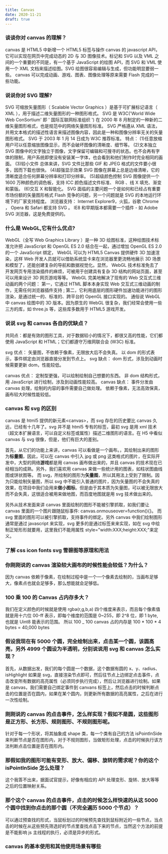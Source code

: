```yaml
---
title: Canvas
date: 2020-11-21
draft: true
---
```


### 谈谈你对 canvas 的理解？

canvas 是 HTML5 中新增一个 HTML5 标签与操作 canvas 的 javascript API，它可以实现在网页中完成动态的 2D 与 3D 图像技术。标记和 SVG 以及 VML 之间的一个重要的不同是，有一个基于 JavaScript 的绘图 API，而 SVG 和 VML 使用一个 XML 文档来描述绘图。SVG 绘图很容易编辑与生成，但功能明显要弱一些。 canvas 可以完成动画、游戏、图表、图像处理等原来需要 Flash 完成的一些功能。

### 说说你对 SVG 理解?

SVG 可缩放矢量图形（ Scalable Vector Graphics ）是基于可扩展标记语言（ XML ），用于描述二维矢量图形的一种图形格式。 SVG 是 W3C('World Wide Web ConSortium' 即 ' 国际互联网标准组织 ') 在 2000 年 8 月制定的一种新的二维矢量图形格式，也是规范中的网络矢量图形标准。 SVG 严格遵从 XML 语法，并用文本格式的描述性语言来描述图像内容，因此是一种和图像分辨率无关的矢量图形格式。 SVG 于 2003 年 1 月 14 日成为 W3C 推荐标准。
特点：
(1)任意放缩
用户可以任意缩放图像显示，而不会破坏图像的清晰度、细节等。
(2)文本独立
SVG 图像中的文字独立于图像，文字保留可编辑和可搜寻的状态。也不会再有字体的限制，用户系统即使没有安装某一字体，也会看到和他们制作时完全相同的画面。
(3)较小文件
总体来讲，SVG 文件比那些 GIF 和 JPEG 格式的文件要小很多，因而下载也很快。
(4)超强显示效果
SVG 图像在屏幕上总是边缘清晰，它的清晰度适合任何屏幕分辨率和打印分辨率。
(5)超级颜色控制
SVG 图像提供一个 1600 万种颜色的调色板，支持 ICC 颜色描述文件标准、 RGB 、线 X 填充、渐变和蒙版。
(6)交互 X 和智能化。 SVG 面临的主要问题一个是如何和已经占有重要市场份额的矢量图形格式 Flash 竞争的问题，另一个问题就是 SVG 的本地运行环境下的厂家支持程度。
浏览器支持：
Internet Explorer9，火狐，谷歌 Chrome ， Opera 和 Safari 都支持 SVG 。
IE8 和早期版本都需要一个插件 - 如 Adobe SVG 浏览器，这是免费提供的。

### 什么是 WebGL,它有什么优点?

WebGL（全写 Web Graphics Library ）是一种 3D 绘图标准，这种绘图技术标准允许把 JavaScript 和 OpenGL ES 2.0 结合在一起，通过增加 OpenGL ES 2.0 的一个 JavaScript 绑定， WebGL 可以为 HTML5 Canvas 提供硬件 3D 加速渲染，这样 Web 开发人员就可以借助系统显卡来在浏览器里更流畅地展示 3D 场景和模型了，还能创建复杂的导航和数据视觉化。显然， WebGL 技术标准免去了开发网页专用渲染插件的麻烦，可被用于创建具有复杂 3D 结构的网站页面，甚至可以用来设计 3D 网页游戏等等。
WebGL 完美地解决了现有的 Web 交互式三维动画的两个问题：
第一，它通过 HTML 脚本本身实现 Web 交互式三维动画的制作，无需任何浏览器插件支持 ;
第二，它利用底层的图形硬件加速功能进行的图形渲染，是通过统一的、标准的、跨平台的 OpenGL 接口实现的。
通俗说 WebGL 中 canvas 绘图中的 3D 版本。因为原生的 WebGL 很复杂，我们经常会使用一些三方的库，如 three.js 等，这些库多数用于 HTML5 游戏开发。

### 说说 svg 和 canvas 各自的优缺点？

共同点：都是有效的图形工具，对于数据较小的情况下，都很又高的性能，它们都使用 JavaScript 和 HTML；它们都遵守万维网联合会 (W3C) 标准。

svg 优点：
矢量图，不依赖于像素，无限放大后不会失真。
以 dom 的形式表示，事件绑定由浏览器直接分发到节点上。
svg 缺点：
dom 形式，涉及到动画时候需要更新 dom，性能较低。

canvas 优点：
定制型更强，可以绘制绘制自己想要的东西。
非 dom 结构形式，用 JavaScript 进行绘制，涉及到动画性能较高。
canvas 缺点：
事件分发由 canvas 处理，绘制的内容的事件需要自己做处理。
依赖于像素，无法高效保真，画布较大时候性能较低。

### canvas 和 svg 的区别

canvas 是 html5 提供的新元素<canvas\>，而 svg 存在的历史要比 canvas 久远，已经有十几年了。svg 并不是 html5 专有的标签，最初 svg 是用 xml 技术（超文本扩展语言，可以自定义标签或属性）描述二维图形的语言。在 H5 中看似 canvas 与 svg 很像，但是，他们有巨大的差别。

首先，从它们的功能上来讲，canvas 可以看做是一个画布。，其绘制出来的图形为**标量图**，因此，可以在 canvas 中引入 jpg 或 png 这类格式的图片，在实际开发中，大型的网络**游戏**都是用 canvas 画布做出来的，并且 canvas 的技术现在已经相当的成熟。另外，我们喜欢用 canvas 来做一些统计用的图表，如柱状图曲线图或饼状图等。
而 svg，所绘制的图形为**矢量图**，所以其用法上受到了限制。因为只能绘制矢量图，所以 svg 中不能引入普通的图片，因为矢量图的不会失真的效果，在项目中我们会用来**做小图标**。但是由于其本质为矢量图，可以被无限放大而不会失真，这很适合被用来做地图，而百度地图就是用 svg 技术做出来的。

另外从技术发面来讲 canvas 里面绘制的图形不能被引擎抓取，如我们要让 canvas 里面的一个图片跟随鼠标事件: canvas.onmouseover=function(){}。
而 svg 里面的图形可以被引擎抓取，支持事件的绑定。另外 canvas 中我们绘制图形通常是通过 javascript 来实现，svg 更多的是通过标签来来实现，如在 svg 中绘制正矩形形就要用<rect>，这里我们不能用属性 style="width:XXX;height:XXX;"来定义。

### 了解 css icon fonts svg 雪碧图等原理和用法

### 你刚刚说的 canvas 渲染较大画布的时候性能会较低？为什么？

因为 canvas 依赖于像素，在绘制过程中是一个一个像素去绘制的，当画布足够大，像素点也就会足够多，那么想能就会足够低。

### 100 乘 100 的 Canvas 占内存多大？

我们在定义颜色的时候就是使用 rgba(r,g,b,a) 四个维度来表示，而且每个像素值就是用十六位 00-ff 表示，即每个维度的范围是 0~255，即 2^8 位，即 1 byte, 也就是 Uint8 能表示的范围。
所以 100 \_ 100 canvas 占的内存是 100 \* 100 \* 4 bytes = 40,000 bytes

### 假设我现在有 5000 个圆，完全绘制出来，点击某一个圆，该圆高亮，另外 4999 个圆设为半透明，分别说说用 svg 和 canvas 怎么实现？

首先，从数据出发，我们的每个圆是一个数据，这个数据有圆的 x、y、radius、isHighlight 如果是 svg，直接渲染节点即可，然后往节点上边绑定点击事件，点击改变所有数据的高亮属性（必须同步执行完成），然后让浏览器进行绘制。如果是 canvas，我们需要自己绑定事件到 canvans 标签上，然后点击的时候判断点击的位置是否在圆内，如果在某个圆内，则更新所有数据的高亮属性，之后在进行一次性绘制。

### 刚刚说的 canvas 的点击事件，怎么样实现？假如不是圆，这些图形是正方形、长方形、规则图形、不规则图形呢。

针对于每一个形状，将其抽象成 shape 类，每一个类有自己的方法 isPointInSide 来判断节点是否在图形内，对于不规则图形，当做矩形处理，点击的时候执行该方法判断点击位置是否在图形内。

### 那假如我的图形可能有变形、放大、偏移、旋转的需求呢？你的这个 isPointInSide 怎么处理？

这个我答不出来，据面试官提示，好像有相应的 API 处理变形、旋转、放大等等之后的位置映射关系。

### 那个这个 canvas 的点击事件，点击的时候怎么样快速的从这 5000 个圆中找到你点击的那个圆（不完全遍历 5000 个节点）？

可以通过预查找的形式，当鼠标划过的时候预先查找到鼠标附近的一些节点，当点击的时候在从这些预先筛选好的节点里查找点击下来的节点，当然这个方法的前提是不能影响 js 主线程的执行，必须是异步的形式。

### canvas 的基本使用和其他使用场景有哪些
